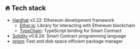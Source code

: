 ## 🔥 Tech stack
- [Hardhat](https://hardhat.org) v2.22: Ethereum development framework
  - [Ether.js](https://docs.ethers.org/v6): Library for interacting with Ethereum blockchain
  - [TypeChain](https://github.com/dethcrypto/TypeChain): TypeScript binding for Smart Contract
- [Solidity](https://soliditylang.org) v0.8.24: Smart Contract programming language
- [pnpm](https://pnpm.io): Fast and disk space efficient package manager
